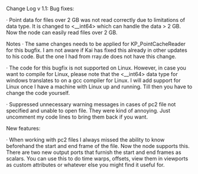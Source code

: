 Change Log v 1.1:
Bug fixes:

·	Point data for files over 2 GB was not read correctly due to limitations of <int> data type. It is changed to <__int64> which can handle the data > 2 GB. Now the node can easily read files over 2 GB.

Notes
·	The same changes needs to be applied for KP_PointCacheReader for this bugfix. I am not aware if Kai has fixed this already in other updates to his code. But the one I had from rray.de does not have this change.

·	The code for this bugfix is not supported on Linux. However, in case you want to compile for Linux, please note that the <__int64> data type for windows translates to <long long> on a gcc compiler for Linux. I will add support for Linux once I have a machine with Linux up and running. Till then you have to change the code yourself.


·	Suppressed unnecessary warning messages in cases of pc2 file not specified and unable to open file. They were kind of annoying. Just uncomment my code lines to bring them back if you want.


New features:

·	When working with pc2 files I always missed the ability to know beforehand the start and end frame of the file. Now the node supports this. There are two new output ports that furnish the start and end frames as scalars. You can use this to do time warps, offsets, view them in viewports as custom attributes or whatever else you might find it useful for.

